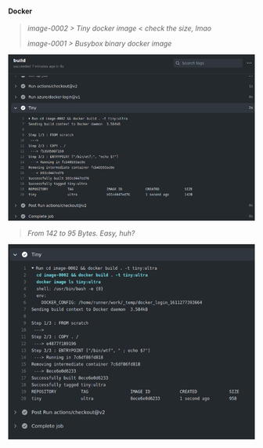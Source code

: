 #### Docker
>
> _image-0002 > Tiny docker image_ < _check the size, lmao_
>
> _image-0001 > Busybox binary docker image_
>

[![Site]( _site/assets/img/ultra_tiny_docker.png )](https://wryyyyyyyy.github.com/docker)

>
> _From 142 to 95 Bytes. Easy, huh?_
>

[![Site]( _site/assets/img/more_tiny_docker.png )](https://wryyyyyyyy.github.com/docker)
